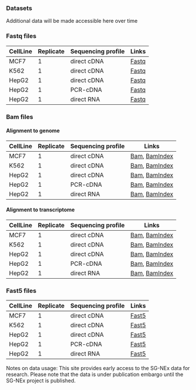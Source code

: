 ### Datasets

Additional data will be made accessible here over time


### Fastq files

| CellLine | Replicate | Sequencing profile | Links|
|-------|----------|------------------|-----------------------------------------------------------------------------------|
| MCF7   | 1        | direct cDNA      | [Fastq](http://s3.ap-southeast-1.amazonaws.com/ont-sgnex.store.genome.sg/fastq/GIS_MCF7_directcDNA_Replicate1_fastq.fastq.gz) |
| K562   | 1        | direct cDNA      | [Fastq](http://s3.ap-southeast-1.amazonaws.com/ont-sgnex.store.genome.sg/fastq/GIS_K562_directcDNA_Replicate1_fastq.fastq.gz) |
| HepG2  | 1        | direct cDNA      | [Fastq](http://s3.ap-southeast-1.amazonaws.com/ont-sgnex.store.genome.sg/fastq/GIS_HepG2_directcDNA_Replicate1_fastq.fastq.gz)|
| HepG2  | 1        | PCR-cDNA         | [Fastq](http://s3.ap-southeast-1.amazonaws.com/ont-sgnex.store.genome.sg/fastq/GIS_HepG2_cDNA_Replicate1_fastq.fastq.gz)      |
| HepG2  | 1        | direct RNA       | [Fastq](http://s3.ap-southeast-1.amazonaws.com/ont-sgnex.store.genome.sg/fastq/GIS_HepG2_directRNA_Replicate1_fastq.fastq.gz) |


### Bam files

#### Alignment to genome 
| CellLine | Replicate | Sequencing profile | Links|
|------- |-------------|------------------|-----------------------------------------------------------------------------------|
| MCF7   | 1        | direct cDNA      | [Bam](http://s3.ap-southeast-1.amazonaws.com/ont-sgnex.store.genome.sg/bamFiles/GIS_MCF7_directcDNA_Replicate1_genome.bam), [BamIndex](http://s3.ap-southeast-1.amazonaws.com/ont-sgnex.store.genome.sg/bamFiles/GIS_MCF7_directcDNA_Replicate1_genome.bam.bai)| 
| K562   | 1        | direct cDNA      | [Bam](http://s3.ap-southeast-1.amazonaws.com/ont-sgnex.store.genome.sg/bamFiles/GIS_K562_directcDNA_Replicate1_genome.bam), [BamIndex](http://s3.ap-southeast-1.amazonaws.com/ont-sgnex.store.genome.sg/bamFiles/GIS_K562_directcDNA_Replicate1_genome.bam.bai)| 
| HepG2  | 1        | direct cDNA      | [Bam](http://s3.ap-southeast-1.amazonaws.com/ont-sgnex.store.genome.sg/bamFiles/GIS_HepG2_directcDNA_Replicate1_genome.bam), [BamIndex](http://s3.ap-southeast-1.amazonaws.com/ont-sgnex.store.genome.sg/bamFiles/GIS_HepG2_directcDNA_Replicate1_genome.bam.bai)| 
| HepG2  | 1        | PCR-cDNA         | [Bam](http://s3.ap-southeast-1.amazonaws.com/ont-sgnex.store.genome.sg/bamFiles/GIS_HepG2_cDNA_Replicate1_genome.bam), [BamIndex](http://s3.ap-southeast-1.amazonaws.com/ont-sgnex.store.genome.sg/bamFiles/GIS_HepG2_cDNA_Replicate1_genome.bam.bai) | 
| HepG2  | 1        | direct RNA      | [Bam](http://s3.ap-southeast-1.amazonaws.com/ont-sgnex.store.genome.sg/bamFiles/GIS_HepG2_directRNA_Replicate1_genome.bam), [BamIndex](http://s3.ap-southeast-1.amazonaws.com/ont-sgnex.store.genome.sg/bamFiles/GIS_HepG2_directRNA_Replicate1_genome.bam.bai)| 

#### Alignment to transcriptome
| CellLine | Replicate | Sequencing profile | Links|
|------- |-----------|------------------|-----------------------------------------------------------------------------------|
| MCF7   | 1        | direct cDNA      | [Bam](http://s3.ap-southeast-1.amazonaws.com/ont-sgnex.store.genome.sg/bamFiles/GIS_MCF7_directcDNA_Replicate1_transcriptome.bam), [BamIndex](http://s3.ap-southeast-1.amazonaws.com/ont-sgnex.store.genome.sg/bamFiles/GIS_MCF7_directcDNA_Replicate1_transcriptome.bam.bai)| 
| K562   | 1        | direct cDNA      | [Bam](http://s3.ap-southeast-1.amazonaws.com/ont-sgnex.store.genome.sg/bamFiles/GIS_K562_directcDNA_Replicate1_transcriptome.bam), [BamIndex](http://s3.ap-southeast-1.amazonaws.com/ont-sgnex.store.genome.sg/bamFiles/GIS_K562_directcDNA_Replicate1_transcriptome.bam.bai)| 
| HepG2  | 1        | direct cDNA      | [Bam](http://s3.ap-southeast-1.amazonaws.com/ont-sgnex.store.genome.sg/bamFiles/GIS_HepG2_directcDNA_Replicate1_transcriptome.bam), [BamIndex](http://s3.ap-southeast-1.amazonaws.com/ont-sgnex.store.genome.sg/bamFiles/GIS_HepG2_directcDNA_Replicate1_transcriptome.bam.bai)| 
| HepG2   | 1        | PCR-cDNA         | [Bam](http://s3.ap-southeast-1.amazonaws.com/ont-sgnex.store.genome.sg/bamFiles/GIS_HepG2_cDNA_Replicate1_transcriptome.bam), [BamIndex](http://s3.ap-southeast-1.amazonaws.com/ont-sgnex.store.genome.sg/bamFiles/GIS_HepG2_cDNA_Replicate1_transcriptome.bam.bai)| 
| HepG2   | 1        | direct RNA      | [Bam](http://s3.ap-southeast-1.amazonaws.com/ont-sgnex.store.genome.sg/bamFiles/GIS_HepG2_directRNA_Replicate1_transcriptome.bam), [BamIndex](http://s3.ap-southeast-1.amazonaws.com/ont-sgnex.store.genome.sg/bamFiles/GIS_HepG2_directRNA_Replicate1_transcriptome.bam.bai)| 




### Fast5 files
| CellLine | Replicate | Sequencing profile | Links|
|-------|----------|------------------|-----------------------------------------------------------------------------------|
| MCF7   | 1        | direct cDNA      | [Fast5](http://s3.ap-southeast-1.amazonaws.com/ont-sgnex.store.genome.sg/fast5/GIS_MCF7_directcDNA_Replicate1_fast5.tar.gz) |
| K562   | 1        | direct cDNA      | [Fast5](http://s3.ap-southeast-1.amazonaws.com/ont-sgnex.store.genome.sg/fast5/GIS_K562_directcDNA_Replicate1_fast5.tar.gz) |
| HepG2  | 1        | direct cDNA      | [Fast5](http://s3.ap-southeast-1.amazonaws.com/ont-sgnex.store.genome.sg/fast5/GIS_HepG2_directcDNA_Replicate1_fast5.tar.gz)|
| HepG2  | 1        | PCR-cDNA         | [Fast5](http://s3.ap-southeast-1.amazonaws.com/ont-sgnex.store.genome.sg/fast5/GIS_HepG2_cDNA_Replicate1_fast5.tar.gz)      |
| HepG2  | 1        | direct RNA       | [Fast5](http://s3.ap-southeast-1.amazonaws.com/ont-sgnex.store.genome.sg/fast5/GIS_HepG2_directRNA_Replicate1_fast5.tar.gz) |   




Notes on data usage: This site provides early access to the SG-NEx data for research. Please note that the data is under publication embargo until the SG-NEx project is published.
